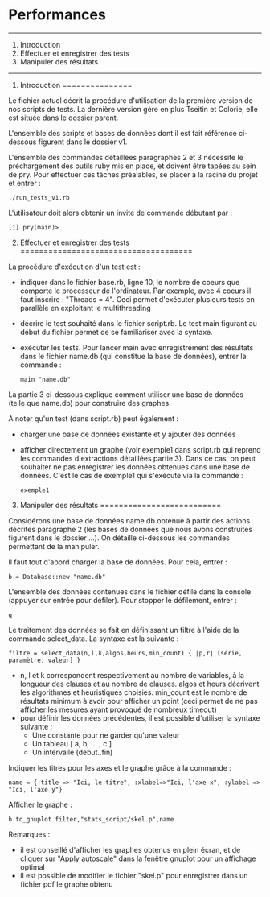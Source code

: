 #   Performances


******************************************************************************

1. Introduction
2. Effectuer et enregistrer des tests
3. Manipuler des résultats

******************************************************************************

 

1. Introduction
===============

Le fichier actuel décrit la procédure d'utilisation de la première version de nos scripts de tests. La dernière version gère en plus Tseitin et Colorie, elle est située dans le dossier parent.

L'ensemble des scripts et bases de données dont il est fait référence ci-dessous figurent dans le dossier v1.

L'ensemble des commandes détaillées paragraphes 2 et 3 nécessite le préchargement des outils ruby mis en place, et doivent être tapées au sein de pry. Pour effectuer ces tâches préalables, se placer à la racine du projet et entrer : 

    ./run_tests_v1.rb 
    
L'utilisateur doit alors obtenir un invite de commande débutant par : 

    [1] pry(main)> 



2. Effectuer et enregistrer des tests
=====================================

La procédure d'exécution d'un test est :
  * indiquer dans le fichier base.rb, ligne 10, le nombre de coeurs que comporte le processeur de l'ordinateur. Par exemple, avec 4 coeurs il faut inscrire : "Threads = 4". Ceci permet d'exécuter plusieurs tests en parallèle en exploitant le multithreading
  * décrire le test souhaité dans le fichier script.rb. Le test main figurant au début du fichier permet de se familiariser avec la syntaxe.
  * exécuter les tests. Pour lancer main avec enregistrement des résultats dans le fichier name.db (qui constitue la base de données), entrer la commande : 
    
        main "name.db"
        
La partie 3 ci-dessous explique comment utiliser une base de données (telle que name.db) pour construire des graphes.

A noter qu'un test (dans script.rb) peut également : 
  * charger une base de données existante et y ajouter des données
  * afficher directement un graphe (voir exemple1 dans script.rb qui reprend les commandes d'extractions détaillées partie 3). Dans ce cas, on peut souhaiter ne pas enregistrer les données obtenues dans une base de données. C'est le cas de exemple1 qui s'exécute via la commande : 
   
        exemple1



3. Manipuler des résultats
==========================

Considérons une base de données name.db obtenue à partir des actions décrites paragraphe 2 (les bases de données que nous avons construites figurent dans le dossier ...). On détaille ci-dessous les commandes permettant de la manipuler.

Il faut tout d'abord charger la base de données. Pour cela, entrer : 

    b = Database::new "name.db"
    
L'ensemble des données contenues dans le fichier défile dans la console (appuyer sur entrée pour défiler). Pour stopper le défilement, entrer : 

    q
    
Le traitement des données se fait en définissant un filtre à l'aide de la commande select_data. La syntaxe est la suivante :

    filtre = select_data(n,l,k,algos,heurs,min_count) { |p,r| [série, paramètre, valeur] }
    
 * n, l et k correspondent respectivement au nombre de variables, à la longueur des clauses et au nombre de clauses. algos et heurs décrivent les algorithmes et heuristiques choisies. min_count est le nombre de résultats minimum à avoir pour afficher un point (ceci permet de ne pas afficher les mesures ayant provoqué de nombreux timeout)
 * pour définir les données précédentes, il est possible d'utiliser la syntaxe suivante : 
    *  Une constante pour ne garder qu'une valeur
    *  Un tableau [ a, b, ... , c ]
    *  Un intervalle (debut..fin)
    
Indiquer les titres pour les axes et le graphe grâce à la commande : 

    name = {:title => "Ici, le titre", :xlabel=>"Ici, l'axe x", :ylabel => "Ici, l'axe y"}
    
Afficher le graphe : 

    b.to_gnuplot filter,"stats_script/skel.p",name
    
Remarques : 
  * il est conseillé d'afficher les graphes obtenus en plein écran, et de cliquer sur "Apply autoscale" dans la fenêtre gnuplot pour un affichage optimal
  * il est possible de modifier le fichier "skel.p" pour enregistrer dans un fichier pdf le graphe obtenu
    
    
